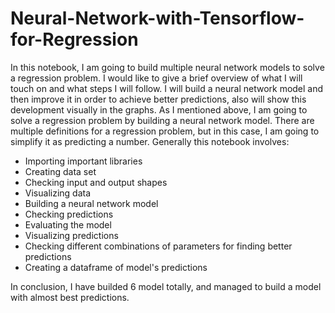 # Neural-Network-with-Tensorflow-for-Regression
In this notebook, I am going to build multiple neural network models to solve a regression problem. I would like to give a brief overview of what I will touch on and what steps I will follow. I will build a neural network model and then improve it in order to achieve better predictions, also will show this development visually in the graphs. As I mentioned above, I am going to solve a regression problem by building a neural network model. There are multiple definitions for a regression problem, but in this case, I am going to simplify it as predicting a number. Generally this notebook involves:
* Importing important libraries
* Creating data set
* Checking input and output shapes
* Visualizing data
* Building a neural network model
* Checking predictions
* Evaluating the model
* Visualizing predictions
* Checking different combinations of parameters for finding better predictions
* Creating a dataframe of model's predictions

In conclusion, I have builded 6 model totally, and managed to build a model with almost best predictions. 
